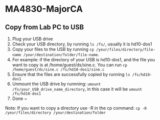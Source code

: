 # MA4830-MajorCA

## Copy from Lab PC to USB
1. Plug your USB drive
2. Check your USB directory, by running `ls /fs/`, usually it is hd10-dos1
3. Copy your files to the USB by running `cp /your/files/directory/file-name /your/destination/folder/file-name`. 
4. For example: if the directory of your USB is hd10-dos1, and the file you want to copy is at /home/guest/ds/sine.c. You can run `cp /home/guest/ds/sine.c /fs/hd10-dos1/sine.c`
5. Ensure that the files are successfully copied by running `ls /fs/hd10-dos1`
6. Unmount the USB drive by runnning: `umount /fs/your_USB_drive_name_directory`, in this case it will be `umount /fs/hd10-dos1`
7. Done ~

Note: If you want to copy a directory use -R in the cp command: `cp -R /your/files/directory /your/destination/folder`
